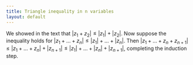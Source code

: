 ```yaml
---
title: Triangle inequality in n variables
layout: default
---
```


We showed in the text that $|z_1 + z_2| \leq |z_1| + |z_2|$. Now suppose the inequality holds for $|z_1 + \ldots + z_n| \leq |z_1| + \ldots + |z_n|$. Then $|z_1 + \ldots + z_n + z_{n+1}| \leq |z_1 + \ldots + z_n| + |z_{n+1}| \leq |z_1| + \ldots + |z_n| + |z_{n+1}|$, completing the induction step.
